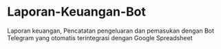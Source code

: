 # Laporan-Keuangan-Bot
Laporan keuangan, Pencatatan pengeluaran dan pemasukan dengan Bot Telegram yang otomatis terintegrasi dengan Google Spreadsheet
